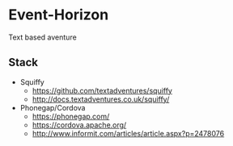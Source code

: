 # Event-Horizon
Text based aventure

## Stack

- Squiffy
  - https://github.com/textadventures/squiffy
  - http://docs.textadventures.co.uk/squiffy/
- Phonegap/Cordova
  - https://phonegap.com/
  - https://cordova.apache.org/
  - http://www.informit.com/articles/article.aspx?p=2478076

